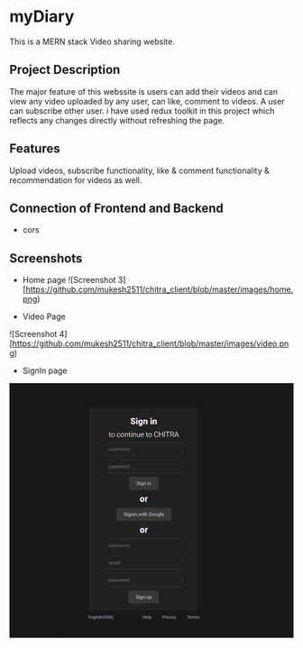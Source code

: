  # myDiary

This is a MERN stack Video sharing website.

## Project Description

The major feature of this webssite is users can add their videos and can view any video uploaded by any user, can like, comment to videos. A user can subscribe other user. i have used redux toolkit in this project which reflects any changes directly without refreshing the page.

## Features

Upload videos, subscribe functionality, like & comment functionality & recommendation for videos as well.

## Connection of Frontend and Backend
- cors
## Screenshots

- Home page
![Screenshot 3][https://github.com/mukesh2511/chitra_client/blob/master/images/home.png)


- Video Page

![Screenshot 4][https://github.com/mukesh2511/chitra_client/blob/master/images/video.png)


- SignIn page

![Screenshot 5](https://github.com/mukesh2511/chitra_client/blob/master/images/signIn.png)



